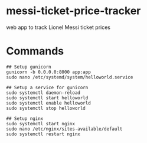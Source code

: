 # messi-ticket-price-tracker
web app to track Lionel Messi ticket prices


# Commands
    ## Setup gunicorn
    gunicorn -b 0.0.0.0:8000 app:app
    sudo nano /etc/systemd/system/helloworld.service

    ## Setup a service for gunicorn
    sudo systemctl daemon-reload
    sudo systemctl start helloworld
    sudo systemctl enable helloworld
    sudo systemctl stop helloworld

    ## Setup nginx
    sudo systemctl start nginx
    sudo nano /etc/nginx/sites-available/default
    sudo systemctl restart nginx
